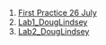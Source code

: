 1. [First Practice 26 July](https://app.powerbi.com/groups/ecffc9ef-7cd6-4c23-863a-9a7300c47b41/datasets/4b0e530e-d0c8-4f82-8e9a-2a60af85e800/details)
1. [Lab1_DougLindsey](https://app.powerbi.com/groups/ecffc9ef-7cd6-4c23-863a-9a7300c47b41/datasets/215e7bcf-e5b1-41f8-bf50-75811e843496/details)
1. [Lab2_DougLindsey](https://app.powerbi.com/groups/ecffc9ef-7cd6-4c23-863a-9a7300c47b41/datasets/3a36487c-9c90-49dd-97ef-c5fdae3377e4/details)